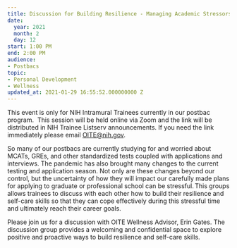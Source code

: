 ```yaml
---
title: Discussion for Building Resilience - Managing Academic Stressors
date:
  year: 2021
  month: 2
  day: 12
start: 1:00 PM
end: 2:00 PM
audience:
- Postbacs
topic:
- Personal Development
- Wellness
updated_at: 2021-01-29 16:55:52.000000000 Z
---
```

<span>This event is only for NIH Intramural
Trainees currently in our postbac program.  This session will be held
online via Zoom and the link will be distributed in NIH Trainee Listserv
announcements. If you need the link immediately please email
OITE@nih.gov. </span>

<span>So many of our postbacs are currently
studying for and worried about MCATs, GREs, and other standardized tests
coupled with applications and interviews. The pandemic has also brought
many changes to the current testing and application season. Not only are
these changes beyond our control, but the uncertainty of how they will
impact our carefully made plans for applying to graduate or professional
school can be stressful. This groups allows trainees to discuss with
each other how to build their resilience and self-care skills so
that they can cope effectively during this stressful time and ultimately
reach their career goals.  </span>

<span>Please join us for a discussion with OITE
Wellness Advisor, Erin Gates. The discussion group provides a welcoming
and confidential space to explore positive and proactive ways to build
resilience and self-care skills.</span>
